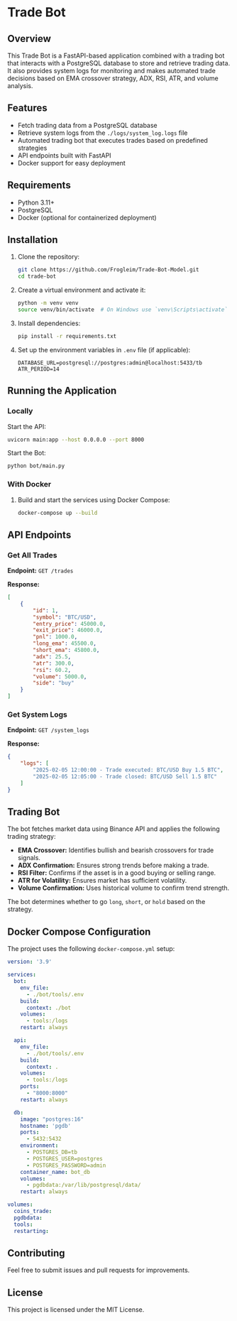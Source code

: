 # Trade Bot

## Overview
This Trade Bot is a FastAPI-based application combined with a trading bot that interacts with a PostgreSQL database to store and retrieve trading data. It also provides system logs for monitoring and makes automated trade decisions based on EMA crossover strategy, ADX, RSI, ATR, and volume analysis.

## Features
- Fetch trading data from a PostgreSQL database
- Retrieve system logs from the `./logs/system_log.logs` file
- Automated trading bot that executes trades based on predefined strategies
- API endpoints built with FastAPI
- Docker support for easy deployment

## Requirements
- Python 3.11+
- PostgreSQL
- Docker (optional for containerized deployment)

## Installation
1. Clone the repository:
   ```sh
   git clone https://github.com/Frogleim/Trade-Bot-Model.git
   cd trade-bot
   ```

2. Create a virtual environment and activate it:
   ```sh
   python -m venv venv
   source venv/bin/activate  # On Windows use `venv\Scripts\activate`
   ```

3. Install dependencies:
   ```sh
   pip install -r requirements.txt
   ```

4. Set up the environment variables in `.env` file (if applicable):
   ```env
   DATABASE_URL=postgresql://postgres:admin@localhost:5433/tb
   ATR_PERIOD=14
   ```

## Running the Application
### Locally
Start the API:
```sh
uvicorn main:app --host 0.0.0.0 --port 8000
```

Start the Bot:
```sh
python bot/main.py
```

### With Docker
1. Build and start the services using Docker Compose:
   ```sh
   docker-compose up --build
   ```

## API Endpoints
### Get All Trades
**Endpoint:** `GET /trades`

**Response:**
```json
[
    {
        "id": 1,
        "symbol": "BTC/USD",
        "entry_price": 45000.0,
        "exit_price": 46000.0,
        "pnl": 1000.0,
        "long_ema": 45500.0,
        "short_ema": 45800.0,
        "adx": 25.5,
        "atr": 300.0,
        "rsi": 60.2,
        "volume": 5000.0,
        "side": "buy"
    }
]
```

### Get System Logs
**Endpoint:** `GET /system_logs`

**Response:**
```json
{
    "logs": [
        "2025-02-05 12:00:00 - Trade executed: BTC/USD Buy 1.5 BTC",
        "2025-02-05 12:05:00 - Trade closed: BTC/USD Sell 1.5 BTC"
    ]
}
```

## Trading Bot
The bot fetches market data using Binance API and applies the following trading strategy:
- **EMA Crossover:** Identifies bullish and bearish crossovers for trade signals.
- **ADX Confirmation:** Ensures strong trends before making a trade.
- **RSI Filter:** Confirms if the asset is in a good buying or selling range.
- **ATR for Volatility:** Ensures market has sufficient volatility.
- **Volume Confirmation:** Uses historical volume to confirm trend strength.

The bot determines whether to go `long`, `short`, or `hold` based on the strategy.

## Docker Compose Configuration
The project uses the following `docker-compose.yml` setup:
```yaml
version: '3.9'

services:
  bot:
    env_file:
      - ./bot/tools/.env
    build:
      context: ./bot
    volumes:
      - tools:/logs
    restart: always

  api:
    env_file:
      - ./bot/tools/.env
    build:
      context: .
    volumes:
      - tools:/logs
    ports:
      - "8000:8000"
    restart: always

  db:
    image: "postgres:16"
    hostname: 'pgdb'
    ports:
      - 5432:5432
    environment:
      - POSTGRES_DB=tb
      - POSTGRES_USER=postgres
      - POSTGRES_PASSWORD=admin
    container_name: bot_db
    volumes:
      - pgdbdata:/var/lib/postgresql/data/
    restart: always

volumes:
  coins_trade:
  pgdbdata:
  tools:
  restarting:
```

## Contributing
Feel free to submit issues and pull requests for improvements.

## License
This project is licensed under the MIT License.

